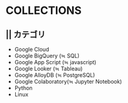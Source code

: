 # COLLECTIONS

## || カテゴリ
- Google Cloud
- Google BigQuery    (≒ SQL)
- Google App Script  (≒ javascript)
- Google Looker      (≒ Tableau)
- Google AlloyDB     (≒ PostgreSQL)
- Google Colaboratory(≒ Jupyter Notebook)
- Python
- Linux
